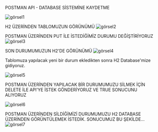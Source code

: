 
POSTMAN API - DATABASE SİSTEMİNE KAYDETME

![görsel1](https://user-images.githubusercontent.com/73720725/198850266-bcbd4efd-d281-4e46-be78-3b4bf850195a.png)


H2 ÜZERİNDEN TABLOMUZUN GÖRÜNÜMÜ
![görsel2](https://user-images.githubusercontent.com/73720725/198850294-bd945731-5254-4491-963d-e70ccdf3e221.png)


POSTMAN ÜZERİNDEN PUT İLE İSTEDİĞİMİZ DURUMU DEĞİŞTİRİYORUZ
![görsel3](https://user-images.githubusercontent.com/73720725/198850302-9c75def2-e43f-4d4e-bae0-96d4fd014f97.png)


SON DURUMUMUZUN H2'DE GÖRÜNÜMÜ
![görsel4](https://user-images.githubusercontent.com/73720725/198850320-15e904ae-ebaa-4c25-bcda-9728819f46d9.png)


Tablomuza yapılacak yeni bir durum ekledikten sonra H2 Database'mize gidiyoruz.

![görsel5](https://user-images.githubusercontent.com/73720725/198850650-aa26bc6a-de5e-45fb-a11e-6e639180dea7.png)


POSTMAN ÜZERİNDEN YAPILACAK BİR DURUMUMUZU SİLMEK İÇİN DELETE İLE API'YE İSTEK GÖNDERİYORUZ VE TRUE SONUCUNU ALIYORUZ

![görsel6](https://user-images.githubusercontent.com/73720725/198850579-e52a09be-1f72-4fc9-bcc7-bcdfb9532e2d.png)


POSTMAN ÜZERİNDEN SİLDİĞİMİZİ DURUMUMUZU H2 DATABASE ÜZERİNDEN GÖRÜNTÜLEMEK İSTEDİK. SONUCUMUZ BU ŞEKİLDE...
![görsel7](https://user-images.githubusercontent.com/73720725/198850626-2c5bfe56-3f51-4ea7-aaa5-8f6d983cc607.png)
